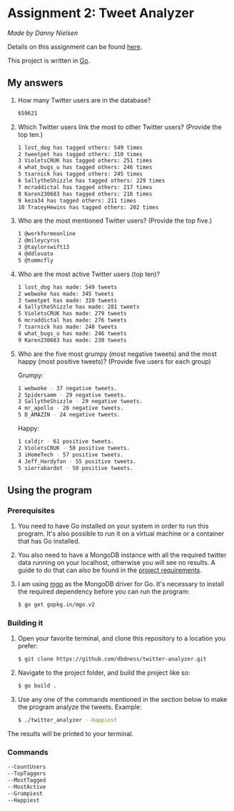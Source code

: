# Assignment 2: Tweet Analyzer 

*Made by Danny Nielsen* 

Details on this assignment can be found [here](https://github.com/datsoftlyngby/soft2018spring-databases-teaching-material/blob/master/lecture_notes/02-Intro_to_MongoDB.ipynb).

This project is written in [Go](golang.org).

## My answers

1. How many Twitter users are in the database?

   ```bash
   659621
   ```

2. Which Twitter users link the most to other Twitter users? (Provide the top ten.)

   ```bash
   1 lost_dog has tagged others: 549 times
   2 tweetpet has tagged others: 310 times
   3 VioletsCRUK has tagged others: 251 times
   4 what_bugs_u has tagged others: 246 times
   5 tsarnick has tagged others: 245 times
   6 SallytheShizzle has tagged others: 229 times
   7 mcraddictal has tagged others: 217 times
   8 Karen230683 has tagged others: 216 times
   9 keza34 has tagged others: 211 times
   10 TraceyHewins has tagged others: 202 times
   ```

3. Who are the most mentioned Twitter users? (Provide the top five.)

   ```bash
   1 @workformeonline
   2 @mileycyrus
   3 @taylorswift13
   4 @ddlovato
   5 @tommcfly
   ```

4. Who are the most active Twitter users (top ten)?

   ```bash
   1 lost_dog has made: 549 tweets
   2 webwoke has made: 345 tweets
   3 tweetpet has made: 310 tweets
   4 SallytheShizzle has made: 281 tweets
   5 VioletsCRUK has made: 279 tweets
   6 mcraddictal has made: 276 tweets
   7 tsarnick has made: 248 tweets
   8 what_bugs_u has made: 246 tweets
   9 Karen230683 has made: 238 tweets
   ```

5. Who are the five most grumpy (most negative tweets) and the most happy (most positive tweets)? (Provide five users for each group)

   Grumpy:

   ```bash
   1 webwoke - 37 negative tweets.
   2 Spidersamm - 29 negative tweets.
   3 SallytheShizzle - 29 negative tweets.
   4 mr_apollo - 26 negative tweets.
   5 D_AMAZIN - 24 negative tweets.
   ```

   Happy:

   ```bash
   1 caldjr - 61 positive tweets.
   2 VioletsCRUK - 58 positive tweets.
   3 iHomeTech - 57 positive tweets.
   4 Jeff_Hardyfan - 55 positive tweets.
   5 sierrabardot - 50 positive tweets.
   ```

## Using the program

### Prerequisites

1. You need to have Go installed on your system in order to run this program. It's also possible to run it on a virtual machine or a container that has Go installed.

2. You also need to have a MongoDB instance with all the required twitter data running on your localhost, otherwise you will see no results. A guide to do that can also be found in the [project requirements](https://github.com/datsoftlyngby/soft2018spring-databases-teaching-material/blob/master/lecture_notes/02-Intro_to_MongoDB.ipynb).

3. I am using [mgo](https://labix.org/mgo) as the MongoDB driver for Go. It's necessary to install the required dependency before you can run the program:

   ```bash
   $ go get gopkg.in/mgo.v2
   ```

### Building it

1. Open your favorite terminal, and clone this repository to a location you prefer:

   ```bash
   $ git clone https://github.com/dbdness/twitter-analyzer.git
   ```

2. Navigate to the project folder, and build the project like so:

   ```bash
   $ go build .
   ```

3. Use any one of the commands mentioned in the section below to make the program analyze the tweets. Example:

   ```bash
   $ ./twitter_analyzer --Happiest
   ```

The results will be printed to your terminal.

### Commands

```bash
--CountUsers
--TopTaggers
--MostTagged
--MostActive
--Grumpiest
--Happiest
```